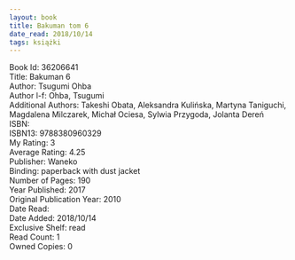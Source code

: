 ```yaml
---
layout: book
title: Bakuman tom 6
date_read: 2018/10/14
tags: książki
---
```


Book Id: 36206641<br />
Title: Bakuman 6<br />
Author: Tsugumi Ohba<br />
Author l-f: Ohba, Tsugumi<br />
Additional Authors: Takeshi Obata, Aleksandra Kulińska, Martyna Taniguchi, Magdalena Milczarek, Michał Ociesa, Sylwia Przygoda, Jolanta Dereń<br />
ISBN: <br />
ISBN13: 9788380960329<br />
My Rating: 3<br />
Average Rating: 4.25<br />
Publisher: Waneko<br />
Binding: paperback with dust jacket<br />
Number of Pages: 190<br />
Year Published: 2017<br />
Original Publication Year: 2010<br />
Date Read: <br />
Date Added: 2018/10/14<br />
Exclusive Shelf: read<br />
Read Count: 1<br />
Owned Copies: 0<br />


